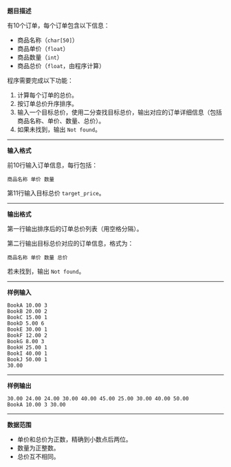 **题目描述**

有10个订单，每个订单包含以下信息：

- 商品名称（`char[50]`）
- 商品单价（`float`）
- 商品数量（`int`）
- 商品总价（`float`，由程序计算）

程序需要完成以下功能：

1. 计算每个订单的总价。
2. 按订单总价升序排序。
3. 输入一个目标总价，使用二分查找目标总价，输出对应的订单详细信息（包括商品名称、单价、数量、总价）。
4. 如果未找到，输出 `Not found`。

---

**输入格式**

前10行输入订单信息，每行包括：

`商品名称 单价 数量`

第11行输入目标总价 `target_price`。

---

**输出格式**

第一行输出排序后的订单总价列表（用空格分隔）。

第二行输出目标总价对应的订单信息，格式为：

`商品名称 单价 数量 总价`

若未找到，输出 `Not found`。

---

**样例输入**

```
BookA 10.00 3
BookB 20.00 2
BookC 15.00 1
BookD 5.00 6
BookE 30.00 1
BookF 12.00 2
BookG 8.00 3
BookH 25.00 1
BookI 40.00 1
BookJ 50.00 1
30.00
```

---

**样例输出**

```
30.00 24.00 24.00 30.00 40.00 45.00 25.00 30.00 40.00 50.00
BookA 10.00 3 30.00
```

---

**数据范围**

- 单价和总价为正数，精确到小数点后两位。
- 数量为正整数。
- 总价互不相同。